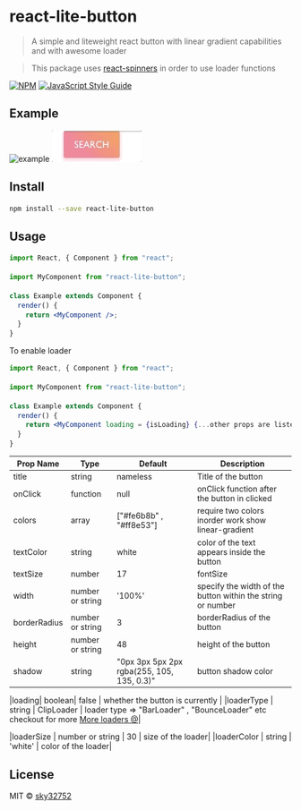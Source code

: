 # react-lite-button

> A simple and liteweight react button with linear gradient capabilities and with awesome loader

> This package uses [react-spinners](https://www.npmjs.com/package/react-spinners) in order to use loader functions

[![NPM](https://img.shields.io/npm/v/react-lite-button.svg)](https://www.npmjs.com/package/react-lite-button) [![JavaScript Style Guide](https://img.shields.io/badge/code_style-standard-brightgreen.svg)](https://standardjs.com)

## Example

![example](https://raw.githubusercontent.com/sky32752/react-lite-button/master/example.png)
![example with Loader](/react-lite-button_loader.gif)

## Install

```bash
npm install --save react-lite-button
```

## Usage

```jsx
import React, { Component } from "react";

import MyComponent from "react-lite-button";

class Example extends Component {
  render() {
    return <MyComponent />;
  }
}
```

To enable loader

```jsx
import React, { Component } from "react";

import MyComponent from "react-lite-button";

class Example extends Component {
  render() {
    return <MyComponent loading = {isLoading} {...other props are listed down} />;
  }
}
```

| Prop Name    | Type             | Default                                    | Description                                                 |
| ------------ | ---------------- | ------------------------------------------ | ----------------------------------------------------------- |
| title        | string           | nameless                                   | Title of the button                                         |
| onClick      | function         | null                                       | onClick function after the button in clicked                |
| colors       | array            | ["#fe6b8b" , "#ff8e53"]                    | require two colors inorder work show linear-gradient        |
| textColor    | string           | white                                      | color of the text appears inside the button                 |  |
| textSize     | number           | 17                                         | fontSize                                                    |
| width        | number or string | '100%'                                     | specify the width of the button within the string or number |
| borderRadius | number or string | 3                                          | borderRadius of the button                                  |
| height       | number or string | 48                                         | height of the button                                        |
| shadow       | string           | "0px 3px 5px 2px rgba(255, 105, 135, 0.3)" | button shadow color                                         |

|loading| boolean| false | whether the button is currently |
|loaderType | string | ClipLoader | loader type => "BarLoader" , "BounceLoader" etc checkout for more [More loaders @](https://www.davidhu.io/react-spinners/)|

|loaderSize | number or string | 30 | size of the loader|
|loaderColor | string | 'white' | color of the loader|

## License

MIT © [sky32752](https://github.com/sky32752)
